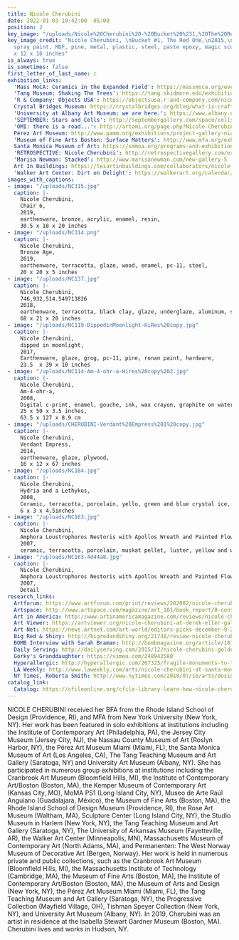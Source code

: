 ```yaml
---
title: Nicole Cherubini
date: 2022-01-03 10:42:00 -05:00
position: 2
key_image: "/uploads/Nicole%20Cherubini%20-%20Bucket%20%231,%20The%20Red%20One%20-%202015%20-%20mixed%20media%20-%2057%20x%2012%20x%2016%20inches%20AB.jpg"
key_image_credit: "Nicole Cherubini, \nBucket #1, The Red One,\n2015,\nEarthenware,
  spray paint, MDF, pine, metal, plastic, steel, paste epoxy, magic sculpt, PC-11,\n57
  x 12 x 16 inches"
is_always: true
is_sometimes: false
first_letter_of_last_name: c
exhibition_links:
  'Mass MoCA: Ceramics in the Expanded Field': https://massmoca.org/event/ceramics-in-the-expanded-field/
  'Tang Museum: Shaking The Trees': https://tang.skidmore.edu/exhibitions/271-nicole-cherubini-shaking-the-trees
  'R & Company: Objects USA': https://objectsusa.r-and-company.com/nicole-cherubini
  Crystal Bridges Museum: https://crystalbridges.org/blog/what-is-craft-an-introduction-to-crafting-america/
  'University at Albany Art Museum: we are here.': https://www.albany.edu/university-art-museum/exhibitions/we-are-here-nicole-cherubini
  'SEPTEMBER: Stars and Cells': http://septembergallery.com/space/cells-and-stars.html
  'OMI: there is a road...': http://artomi.org/page.php?Nicole-Cherubini-239
  Pérez Art Museum: http://www.pamm.org/exhibitions/project-gallery-nicole-cherubini
  'Museum of Fine Arts Boston: Surface Matters': http://www.mfa.org/exhibitions/surface-matters
  Santa Monica Museum of Art: https://smmoa.org/programs-and-exhibitions/nicole-cherubini/
  'RETROSPECTIVE: Nicole Cherubini': http://retrospectivegallery.com/exhibitions/past/Nicole-Cherubini/Exhibition-Images/
  'Marisa Newman: Stacked': http://www.marisanewman.com/new-gallery-5
  Art In Buildings: https://teiartinbuildings.com/collaborators/nicole_cherubini
  'Walker Art Center: Dirt on Delight': https://walkerart.org/calendar/2009/dirt-on-delight-impulses-that-form-clay
images_with_captions:
- image: "/uploads/NC315.jpg"
  caption: |-
    Nicole Cherubini,
    Chair 6,
    2019,
    earthenware, bronze, acrylic, enamel, resin,
    30.5 x 18 x 20 inches
- image: "/uploads/NC314.png"
  caption: |-
    Nicole Cherubini,
    Bronze Age,
    2019,
    earthenware, terracotta, glaze, wood, enamel, pc-11, steel,
    20 x 20 x 5 inches
- image: "/uploads/NC137.jpg"
  caption: |-
    Nicole Cherubini,
    746,932,514.549713826
    2018,
    earthenware, terracotta, black clay, glaze, underglaze, aluminum, steel bolts, wood, magic-sculpt, PC-11,
    68 x 21 x 20 inches
- image: "/uploads/NC119-DippedinMoonlight-HiRes%20copy.jpg"
  caption: |-
    Nicole Cherubini,
    dipped in moonlight,
    2017,
    Earthenware, glaze, grog, pc-11, pine, ronan paint, hardware,
    23.5  x 39 x 10 inches
- image: "/uploads/NC114-Am-4-ohr-a-Hires%20copy%202.jpg"
  caption: |-
    Nicole Cherubini,
    Am-4-ohr-a,
    2008,
    Digital c-print, enamel, gouche, ink, wax crayon, graphite on watercolor paper, UV plexiglass, and wood frame,
    25 x 50 x 3.5 inches,
    63.5 x 127 x 8.9 cm
- image: "/uploads/CHERUBINI-Verdant%20Empress%201%20copy.jpg"
  caption: |-
    Nicole Cherubini,
    Verdant Empress,
    2014,
    earthenware, glaze, plywood,
    16 x 12 x 67 inches
- image: "/uploads/NC184.jpg"
  caption: |-
    Nicole Cherubini,
    Hydria and a Lethykos,
    2008,
    Ceramic, terracotta, porcelain, yello, green and blue crystal ice, mother of pearl luster, 2x4, plywood, mahogany, digital c-print on watercolor paper, gouache, graphite, ink, aquaelle, wax crayon, enamel, mdf,
    6 x 3 x 4.5inches
- image: "/uploads/NC163.jpg"
  caption: |-
    Nicole Cherubini,
    Amphora Loustrophoros Nestoris with Apollos Wreath and Painted Flowers,
    2007,
    ceramic, terracotta, porcelain, muskat pellet, luster, yellow and white crystal ice, mdf, plywood, 2x4s, grog, fake gold jewelry
- image: "/uploads/NC163-4d44a8.jpg"
  caption: |-
    Nicole Cherubini,
    Amphora Loustrophoros Nestoris with Apollos Wreath and Painted Flowers,
    2007,
    Detail
research_links:
  Artforum: https://www.artforum.com/print/reviews/202002/nicole-cherubini-81992
  Artspace: http://www.artspace.com/magazine/art_101/book_report/8-contemporary-ceramists-to-add-to-your-collection-55020
  Art in America: http://www.artinamericamagazine.com/reviews/nicole-cherubini/
  Art Viewer: https://artviewer.org/nicole-cherubini-at-derek-eller-gallery/
  Art Net: https://news.artnet.com/art-world/editors-picks-december-9-2019-1701351
  Big Red & Shiny: http://bigredandshiny.org/21738/review-nicole-cherubini-golden-specific/
  BOMB Interview with Sarah Braman: http://bombmagazine.org/article/10114/nicole-cherubini
  Daily Serving: http://dailyserving.com/2015/12/nicole-cherubini-golden-specific-at-samson-projects/
  Gorky's Granddaughter: https://vimeo.com/248942580
  Hyperallergic: http://hyperallergic.com/267325/fragile-monuments-to-the-jars-ancient-form/
  LA Weekly: http://www.laweekly.com/arts/nicole-cherubini-at-santa-monica-museum-of-art-2162052
  NY Times, Roberta Smith: http://www.nytimes.com/2010/07/16/arts/design/16galleries-001.html
catalog_link:
  Catalog: https://cfileonline.org/cfile-library-learn-how-nicole-cherubini-balances-opulence-and-minimalism/
---
```


NICOLE CHERUBINI received her BFA from the Rhode Island School of Design (Providence, RI), and MFA from New York University (New York, NY). Her work has been featured in solo exhibitions at institutions including the Institute of Contemporary Art (Philadelphia, PA), the Jersey City Museum (Jersey City, NJ), the Nassau County Museum of Art (Roslyn Harbor, NY), the Pérez Art Museum Miami (Miami, FL), the Santa Monica Museum of Art (Los Angeles, CA), The Tang Teaching Museum and Art Gallery (Saratoga, NY) and University Art Museum (Albany, NY). She has participated in numerous group exhibitions at institutions including the Cranbrook Art Museum (Bloomfield Hills, MI), the Institute of Contemporary Art/Boston (Boston, MA), the Kemper Museum of Contemporary Art (Kansas City, MO), MoMA PS1 (Long Island City, NY), Museo de Arte Raúl Anguiano (Guadalajara, México), the Museum of Fine Arts (Boston, MA), the Rhode Island School of Design Museum (Providence, RI), the Rose Art Museum (Waltham, MA), Sculpture Center (Long Island City, NY), the Studio Museum in Harlem (New York, NY), the Tang Teaching Museum and Art Gallery (Saratoga, NY), The University of Arkansas Museum (Fayetteville, AR), the Walker Art Center (Minneapolis, MN), Massachusetts Museum of Contemporary Art (North Adams, MA), and Permanenten: The West Norway Museum of Decorative Art (Bergen, Norway). Her work is held in numerous private and public collections, such as the Cranbrook Art Museum (Bloomfield Hills, MI), the Massachusetts Institute of Technology (Cambridge, MA), the Museum of Fine Arts (Boston, MA), the Institute of Contemporary Art/Boston (Boston, MA), the Museum of Arts and Design (New York, NY), the Pérez Art Museum Miami (Miami, FL), the Tang Teaching Museum and Art Gallery (Saratoga, NY), the Progressive Collection (Mayfield Village, OH), Tishman Speyer Collection (New York, NY), and University Art Museum (Albany, NY). In 2019, Cherubini was an artist in residence at the Isabella Stewart Gardner Museum (Boston, MA). Cherubini lives and works in Hudson, NY. 